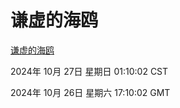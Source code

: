 # 谦虚的海鸥
[谦虚的海鸥](http://219.139.197.74:56308/qxdho/course/base/hotlink/index.php)

2024年 10月 27日 星期日 01:10:02 CST

2024年 10月 26日 星期六 17:10:02 GMT
